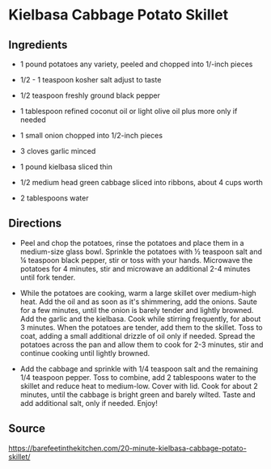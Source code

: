 Kielbasa Cabbage Potato Skillet
===============================


Ingredients
-----------

* 1 pound potatoes any variety, peeled and chopped into 1/-inch pieces

* 1/2 - 1 teaspoon kosher salt adjust to taste

* 1/2 teaspoon freshly ground black pepper

* 1 tablespoon refined coconut oil or light olive oil plus more only if needed

* 1 small onion chopped into 1/2-inch pieces

* 3 cloves garlic minced

* 1 pound kielbasa sliced thin

* 1/2 medium head green cabbage sliced into ribbons, about 4 cups worth

* 2 tablespoons water



Directions
----------

* Peel and chop the potatoes, rinse the potatoes and place them in a medium-size glass bowl. Sprinkle the potatoes with ½ teaspoon salt and ¼ teaspoon black pepper, stir or toss with your hands. Microwave the potatoes for 4 minutes, stir and microwave an additional 2-4 minutes until fork tender.

* While the potatoes are cooking, warm a large skillet over medium-high heat. Add the oil and as soon as it's shimmering, add the onions. Saute for a few minutes, until the onion is barely tender and lightly browned. Add the garlic and the kielbasa. Cook while stirring frequently, for about 3 minutes. When the potatoes are tender, add them to the skillet. Toss to coat, adding a small additional drizzle of oil only if needed. Spread the potatoes across the pan and allow them to cook for 2-3 minutes, stir and continue cooking until lightly browned.

* Add the cabbage and sprinkle with 1/4 teaspoon salt and the remaining 1/4 teaspoon pepper. Toss to combine, add 2 tablespoons water to the skillet and reduce heat to medium-low. Cover with lid. Cook for about 2 minutes, until the cabbage is bright green and barely wilted. Taste and add additional salt, only if needed. Enjoy!


Source
------

https://barefeetinthekitchen.com/20-minute-kielbasa-cabbage-potato-skillet/
